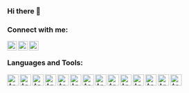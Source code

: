 ### Hi there 👋

<!--
**PIESHEF/PIESHEF** is a ✨ _special_ ✨ repository because its `README.md` (this file) appears on your GitHub profile.

Here are some ideas to get you started:

- 🔭 I’m currently working on ...
- 🌱 I’m currently learning ...
- 👯 I’m looking to collaborate on ...
- 🤔 I’m looking for help with ...
- 💬 Ask me about ...
- 📫 How to reach me: ...
- 😄 Pronouns: He/Him
- ⚡ Fun fact: ...
-->

### Connect with me:

[<img align="left" alt="LinkedIn" width="22px" src="https://cdn.jsdelivr.net/npm/simple-icons@v3/icons/linkedin.svg" />][linkedin]
[<img align="left" alt="Facebook" width="22px" src="https://cdn.jsdelivr.net/gh/devicons/devicon/icons/facebook/facebook-plain.svg" />][facebook]
[<img align="left" alt="Instagram" width="22px" style="color: black" src="https://cdn.jsdelivr.net/npm/simple-icons@v3/icons/instagram.svg" />][instagram]

<br />

### Languages and Tools:

<img align="left" alt="Angular" width="26px" src="https://cdn.jsdelivr.net/gh/devicons/devicon/icons/angularjs/angularjs-plain.svg" />
<img align="left" alt="Angular" width="26px" src="https://cdn.jsdelivr.net/gh/devicons/devicon/icons/typescript/typescript-plain.svg" />
<img align="left" alt="Angular" width="26px" src="https://cdn.jsdelivr.net/gh/devicons/devicon/icons/python/python-original.svg" />
<img align="left" alt="Angular" width="26px" src="https://cdn.jsdelivr.net/gh/devicons/devicon/icons/html5/html5-plain-wordmark.svg" />
<img align="left" alt="Angular" width="26px" src="https://cdn.jsdelivr.net/gh/devicons/devicon/icons/sass/sass-original.svg" />
<img align="left" alt="Angular" width="26px" src="https://cdn.jsdelivr.net/gh/devicons/devicon/icons/javascript/javascript-plain.svg" />
<img align="left" alt="Angular" width="26px" src="https://cdn.jsdelivr.net/gh/devicons/devicon/icons/react/react-original.svg" />
<img align="left" alt="Angular" width="26px" src="https://cdn.jsdelivr.net/gh/devicons/devicon/icons/java/java-original-wordmark.svg" />
<img align="left" alt="Angular" width="26px" src="https://cdn.jsdelivr.net/gh/devicons/devicon/icons/mysql/mysql-original-wordmark.svg" />
<img align="left" alt="Angular" width="26px" src="https://cdn.jsdelivr.net/gh/devicons/devicon/icons/mongodb/mongodb-plain-wordmark.svg" />
<img align="left" alt="Angular" width="26px" src="https://cdn.jsdelivr.net/gh/devicons/devicon/icons/jenkins/jenkins-original.svg" />
<img align="left" alt="Angular" width="26px" src="https://cdn.jsdelivr.net/gh/devicons/devicon/icons/docker/docker-original-wordmark.svg" />
<img align="left" alt="Angular" width="26px" src="https://cdn.jsdelivr.net/gh/devicons/devicon/icons/git/git-plain.svg" />
<img align="left" alt="Angular" width="26px" src="https://cdn.jsdelivr.net/gh/devicons/devicon/icons/vscode/vscode-original.svg" />

[linkedin]: https://www.linkedin.com/in/alex-pieshefski/
[facebook]: https://www.facebook.com/alex.pieshefski
[instagram]: https://www.instagram.com/alex_pieshefski/
